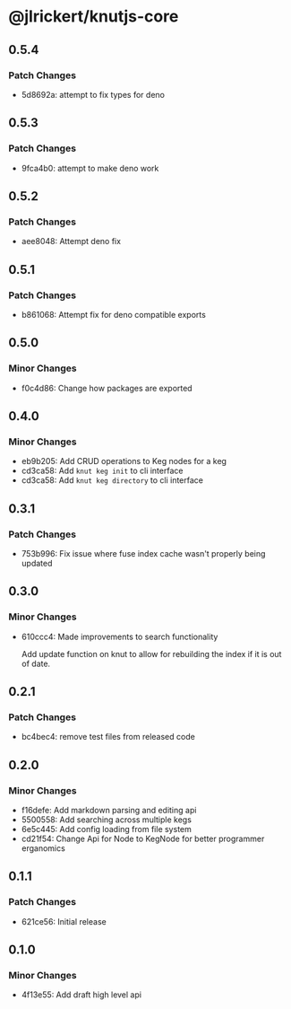 # @jlrickert/knutjs-core

## 0.5.4

### Patch Changes

- 5d8692a: attempt to fix types for deno

## 0.5.3

### Patch Changes

- 9fca4b0: attempt to make deno work

## 0.5.2

### Patch Changes

- aee8048: Attempt deno fix

## 0.5.1

### Patch Changes

- b861068: Attempt fix for deno compatible exports

## 0.5.0

### Minor Changes

- f0c4d86: Change how packages are exported

## 0.4.0

### Minor Changes

- eb9b205: Add CRUD operations to Keg nodes for a keg
- cd3ca58: Add `knut keg init` to cli interface
- cd3ca58: Add `knut keg directory` to cli interface

## 0.3.1

### Patch Changes

- 753b996: Fix issue where fuse index cache wasn't properly being updated

## 0.3.0

### Minor Changes

- 610ccc4: Made improvements to search functionality

  Add update function on knut to allow for rebuilding the index if it is out of date.

## 0.2.1

### Patch Changes

- bc4bec4: remove test files from released code

## 0.2.0

### Minor Changes

- f16defe: Add markdown parsing and editing api
- 5500558: Add searching across multiple kegs
- 6e5c445: Add config loading from file system
- cd21f54: Change Api for Node to KegNode for better programmer erganomics

## 0.1.1

### Patch Changes

- 621ce56: Initial release

## 0.1.0

### Minor Changes

- 4f13e55: Add draft high level api
